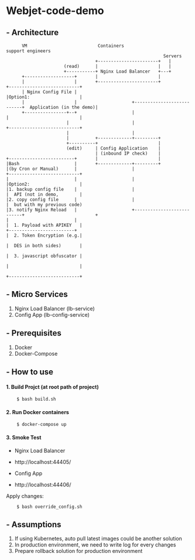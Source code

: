 # Webjet-code-demo

## - Architecture
          VM                           Containers                                 support engineers
                                                                Servers
                                      +-----------------------+   |
                          (read)      |                       |   |
                          +-----------+ Nginx Load Balancer   +---+
          +-------------------+       |                       |
          |                   |       +-----------------------+                 +---------------------------+
          | Nginx Config File |                                                 |Option1:                   |
          |                   |                     +---------------------------+  Application (in the demo)|
          +----------------+--+                     |                           |                           |
                           |                        |                           +---------------------------+
                           |                        |
                           |          +-------------+---------+
                           +----------+                       |
                           (edit)     | Config Application    |
                                      | (inbound IP check)    |
    +-------------------------+       |                       |
    |Bash                     |       +-------------+---------+
    |(by Cron or Manual)      |                     |                           +---------------------------+
    |                         |                     |                           |Option2:                   |
    |1. backup config file    |                     |                           |  API (not in demo,        |
    |2. copy config file      |                     |                           |  but with my previous code)
    |3. notify Nginx Reload   |                     +---------------------------+                           +
    |                         |                                                 |  1. Payload with APIKEY   |
    +-------------------------+                                                 |  2. Token Encryption (e.g.|
                                                                                |  DES in both sides)       |
                                                                                |  3. javascript obfuscator |
                                                                                |                           |
                                                                                +---------------------------+





## - Micro Services
   1. Nginx Load Balancer (lb-service)
   2. Config App (lb-config-service)

## - Prerequisites
   1. Docker
   2. Docker-Compose

## - How to use


#### 1. Build Projct (at root path of project)
```
    $ bash build.sh
```
#### 2. Run Docker containers
```
    $ docker-compose up
```

#### 3. Smoke Test

* Nginx Load Balancer
-   http://localhost:44405/
* Config App
-   http://localhost:44406/


Apply changes: 
```
    $ bash override_config.sh
```

## - Assumptions
1. If using Kubernetes, auto pull latest images could be another solution
2. In production environment, we need to write log for every changes
3. Prepare rollback solution for production environment 





